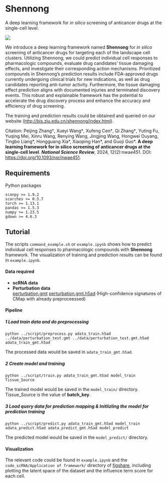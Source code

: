 # Shennong
A deep learning framework for <i>in silico</i> screening of anticancer drugs at the single-cell level.

<a><img src="https://bis.zju.edu.cn/shennong/assets/img/pipeline.png"></a>

<p>We introduce a deep learning framework named <b>Shennong</b> for <i>in silico</i> screening of anticancer drugs for targeting each of the landscape cell clusters. Utilizing Shennong, we could predict individual cell responses to pharmacologic compounds, evaluate drug candidates’ tissue damaging effects, and investigate their corresponding action mechanisms. Prioritized compounds in Shennong’s prediction results include FDA-approved drugs currently undergoing clinical trials for new indications, as well as drug candidates reporting anti-tumor activity. Furthermore, the tissue damaging effect prediction aligns with documented injuries and terminated discovery events. This robust and explainable framework has the potential to accelerate the drug discovery process and enhance the accuracy and efficiency of drug screening.</p>

<p>The training and prediction results could be obtained and queried on our website (<a href="http://bis.zju.edu.cn/shennong/index.html" target="_blank">http://bis.zju.edu.cn/shennong/index.html</a>).</p>

<p>Citation: Peijing Zhang†, Xueyi Wang†, Xufeng Cen†, Qi Zhang†, Yuting Fu, Yuqing Mei, Xinru Wang, Renying Wang, Jingjing Wang, Hongwei Ouyang, Tingbo Liang*, Hongguang Xia*, Xiaoping Han*, and Guoji Guo*. <b>A deep learning framework for in silico screening of anticancer drugs at the single-cell level</b>. <b><i>National Science Review</i></b>, 2024, 12(2):nwae451. DOI: <a href="https://doi.org/10.1093/nsr/nwae451" target="_blank">https://doi.org/10.1093/nsr/nwae451</a>.</p>

## Requirements
Python packages  
```
scanpy >= 1.9.2
scarches >= 0.5.7
torch >= 1.13.1
pandas >= 1.5.3
numpy >= 1.23.5
gdown >= 4.6.3
```
## Tutorial
The scripts `command_example.sh` or `example.ipynb` shows how to predict individual cell responses to pharmacologic compounds with **Shennong** framework. The visualization of training and prediction results can be found in `example.ipynb`.
#### Data required
- <b>scRNA data</b>
- <b>Perturbation data</b>  
<a href="http://bis.zju.edu.cn/shennong/data/perturbation.gmt" target="_blank">perturbation.gmt</a> <a href="http://bis.zju.edu.cn/shennong/data/perturbation.gmt.h5ad" target="_blank">perturbation.gmt.h5ad</a> (High-confidence signatures of CMap with already preproceessed)
#### Pipeline
##### 1 Load train data and do preprocessing
```
python ../script/preprocess.py adata_train.h5ad ../data/perturbation_test.gmt ../data/perturbation_test.gmt.h5ad adata_train_gmt.h5ad
```  
The processed data would be saved in `adata_train_gmt.h5ad`.
##### 2 Create model and training
```
python ../script/train.py adata_train_gmt.h5ad model_train Tissue_Source
```  
The trained model would be saved in the `model_train/` directory. Tissue_Source is the value of <b>batch_key</b>.
##### 3 Load query data for prediction mapping & Initlizling the model for prediction training
```
python ../script/predict.py adata_train_gmt.h5ad model_train adata_predict.h5ad adata_predict_gmt.h5ad model_predict
```  
The predicted model would be saved in the `model_predict/` directory.
#### Visualization
The relevant code could be found in `example.ipynb` and the `code_scRNA/Application of framework/` directory of <a href="https://figshare.com/s/ac34f719115943d1d46c" target="_blank">figshare</a>, including plotting the latent space of the dataset and the influence term score for each cell.
